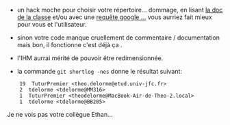 * un hack moche pour choisir votre répertoire...
dommage, en lisant [la doc de la classe](https://docs.oracle.com/javase/7/docs/api/javax/swing/JFileChooser.html#setFileSelectionMode%28int%29)
et/ou avec une [requête google ...](http://lmgtfy.com/?q=JFileChooser+directory)
vous aurriez fait mieux pour vous et l'utilisateur.

* sinon votre code manque cruellement de commentaire / documentation mais bon, il fonctionne c'est déjà ça .

* l'IHM aurrai mérité de pouvoir être redimensionnée.

* la commande `git shortlog -nes` donne le résultat suivant:
```
    19  TuturPremier <theo.delorme@etud.univ-jfc.fr>
    2  tdelorme <tdelorme@MM316>
    1  TuturPremier <theodelorme@MacBook-Air-de-Theo-2.local>
    1  tdelorme <tdelorme@BB205>
``` 
  Je ne vois pas votre collègue Ethan...
